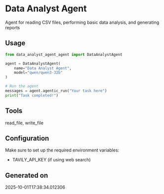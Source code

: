# Data Analyst Agent

Agent for reading CSV files, performing basic data analysis, and generating reports

## Usage

```python
from data_analyst_agent_agent import DataAnalystAgent

agent = DataAnalystAgent(
    name="Data Analyst Agent",
    model="qwen/qwen3-32b"
)

# Run the agent
messages = agent.agentic_run("Your task here")
print("Task completed!")
```

## Tools

read_file, write_file

## Configuration

Make sure to set up the required environment variables:
- TAVILY_API_KEY (if using web search)

## Generated on

2025-10-01T17:38:34.012306
